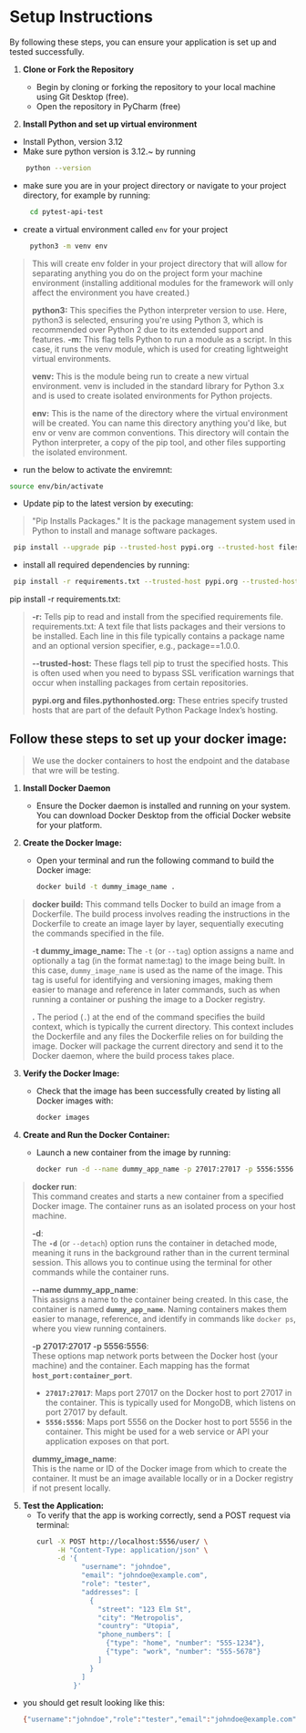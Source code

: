 # Setup Instructions

By following these steps, you can ensure your application is set up and tested successfully.

1. **Clone or Fork the Repository**
   - Begin by cloning or forking the repository to your local machine using Git Desktop (free).
   - Open the repository in PyCharm (free) 

2. **Install Python and set up virtual environment**

- Install Python, version 3.12
- Make sure python version is 3.12.~ by running
 ```sh
     python --version
 ```
- make sure you are in your project directory or navigate to your project directory, for example by running:
```sh
     cd pytest-api-test
```
- create a virtual environment called `env` for your project 
```sh
     python3 -m venv env
```
>This will create env folder in your project directory that will allow for separating anything you do on the 
project form your machine environment (installing additional modules for the framework will only affect the 
environment you have created.)
> 
>**python3:** This specifies the Python interpreter version to use. Here, python3 is selected, ensuring you're using 
Python 3, which is recommended over Python 2 due to its extended support and features.
**-m:**
This flag tells Python to run a module as a script. In this case, it runs the venv module, which is used for 
creating lightweight virtual environments.
> 
>**venv:**
This is the module being run to create a new virtual environment. venv is included in the standard library for 
Python 3.x and is used to create isolated environments for Python projects.
> 
>**env:**
This is the name of the directory where the virtual environment will be created. You can name this directory 
anything you'd like, but env or venv are common conventions. This directory will contain the Python interpreter, 
a copy of the pip tool, and other files supporting the isolated environment.

- run the below to activate the enviremnt: 
 ```sh
source env/bin/activate
```

- Update pip to the latest version by executing:
>"Pip Installs Packages." It is the package management system used in Python to install 
and manage software packages.
```sh
 pip install --upgrade pip --trusted-host pypi.org --trusted-host files.pythonhosted.org
```
- install all required dependencies by running: 
```sh
 pip install -r requirements.txt --trusted-host pypi.org --trusted-host files.pythonhosted.org
```
pip install -r requirements.txt:

>**-r:** Tells pip to read and install from the specified requirements file.
requirements.txt: A text file that lists packages and their versions to be installed. 
Each line in this file typically contains a package name and an optional version specifier, e.g., package==1.0.0.
> 
>**--trusted-host:** These flags tell pip to trust the specified hosts. This is often used when you need to bypass SSL 
verification warnings that occur when installing packages from certain repositories.
> 
>**pypi.org and files.pythonhosted.org:** These entries specify trusted hosts that are part of the 
default Python Package Index’s hosting.

## Follow these steps to set up your docker image:
> We use the docker containers to host the endpoint and the database that wre will be testing.

1. **Install Docker Daemon**
   - Ensure the Docker daemon is installed and running on your system. You can download Docker Desktop from the official Docker website for your platform.

2. **Create the Docker Image:**
   - Open your terminal and run the following command to build the Docker image:
     ```sh
     docker build -t dummy_image_name .
     ```
>**docker build:** This command tells Docker to build an image from a Dockerfile. The build process involves reading 
> the instructions in the Dockerfile to create an image layer by layer, sequentially executing the commands specified in the file. 
> 
>-**t dummy_image_name:**
The `-t` (or `--tag`) option assigns a name and optionally a tag (in the format name:tag) to the image being built. 
In this case, `dummy_image_name` is used as the name of the image. This tag is useful for identifying and versioning 
images, making them easier to manage and reference in later commands, such as when running a container or pushing 
the image to a Docker registry.
> 
> **.**
>The period (`.`) at the end of the command specifies the build context, which is typically the current directory. 
This context includes the Dockerfile and any files the Dockerfile relies on for building the image.
Docker will package the current directory and send it to the Docker daemon, where the build process takes place.
3. **Verify the Docker Image:**
   - Check that the image has been successfully created by listing all Docker images with:
     ```sh
     docker images
     ```

4. **Create and Run the Docker Container:**
   - Launch a new container from the image by running:
     ```sh
     docker run -d --name dummy_app_name -p 27017:27017 -p 5556:5556 dummy_image_name
     ```
> **docker run**:  
> This command creates and starts a new container from a specified Docker image. The container runs as an isolated process on your host machine.
>
> **-d**:  
> The **`-d`** (or `--detach`) option runs the container in detached mode, meaning it runs in the background rather than in the current terminal session. This allows you to continue using the terminal for other commands while the container runs.
>
> **--name dummy_app_name**:  
> This assigns a name to the container being created. In this case, the container is named **`dummy_app_name`**. Naming containers makes them easier to manage, reference, and identify in commands like `docker ps`, where you view running containers.
>
> **-p 27017:27017 -p 5556:5556**:  
> These options map network ports between the Docker host (your machine) and the container. Each mapping has the format **`host_port:container_port`**.  
> - **`27017:27017`**: Maps port 27017 on the Docker host to port 27017 in the container. This is typically used for MongoDB, which listens on port 27017 by default.  
> - **`5556:5556`**: Maps port 5556 on the Docker host to port 5556 in the container. This might be used for a web service or API your application exposes on that port.  
>
> **dummy_image_name**:  
> This is the name or ID of the Docker image from which to create the container. It must be an image available locally or in a Docker registry if not present locally.

5. **Test the Application:**
   - To verify that the app is working correctly, send a POST request via terminal:
     ```sh
     curl -X POST http://localhost:5556/user/ \
          -H "Content-Type: application/json" \
          -d '{
                "username": "johndoe",
                "email": "johndoe@example.com",
                "role": "tester",
                "addresses": [
                  {
                    "street": "123 Elm St",
                    "city": "Metropolis",
                    "country": "Utopia",
                    "phone_numbers": [
                      {"type": "home", "number": "555-1234"},
                      {"type": "work", "number": "555-5678"}
                    ]
                  }
                ]
              }'
     ```
- you should get result looking like this:
     ```sh
     {"username":"johndoe","role":"tester","email":"johndoe@example.com","addresses":[{"street":"123 Elm St","city":"Metropolis","country":"Utopia","phone_numbers":[{"type":"home","number":"555-1234"},{"type":"work","number":"555-5678"}]}],"user_id":1}%      

     ```
